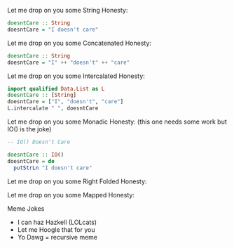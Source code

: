 Let me drop on you some String Honesty: 

```haskell
doesntCare :: String
doesntCare = "I doesn't care"
```

Let me drop on you some Concatenated Honesty: 
```haskell
doesntCare :: String
doesntCare = "I" ++ "doesn't" ++ "care"
```

Let me drop on you some Intercalated Honesty: 
```haskell
import qualified Data.List as L
doesntCare :: [String]
doesntCare = ["I", "doesn't", "care"]
L.intercalate " ", doesntCare
```

Let me drop on you some Monadic Honesty: 
(this one needs some work but IO() is the joke)
```haskell
-- IO() Doesn't Care

doesntCare :: IO()
doesntCare = do
  putStrLn "I doesn't care"

```

Let me drop on you some Right Folded Honesty: 

Let me drop on you some Mapped Honesty: 

Meme Jokes

* I can haz Hazkell (LOLcats)
* Let me Hoogle that for you
* Yo Dawg = recursive meme
